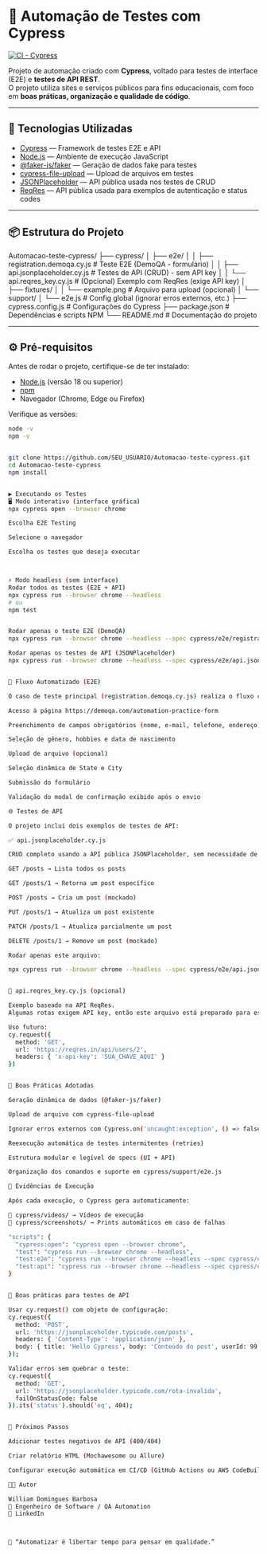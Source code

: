 # 🧪 Automação de Testes com Cypress
[![CI - Cypress](https://github.com/WilliamD2022/Automacao-teste-cypress/actions/workflows/cypress.yml/badge.svg)](https://github.com/WilliamD2022/Automacao-teste-cypress/actions/workflows/cypress.yml)


Projeto de automação criado com **Cypress**, voltado para testes de interface (E2E) e **testes de API REST**.  
O projeto utiliza sites e serviços públicos para fins educacionais, com foco em **boas práticas, organização e qualidade de código**.

---

## 🚀 Tecnologias Utilizadas

- [Cypress](https://www.cypress.io/) — Framework de testes E2E e API  
- [Node.js](https://nodejs.org/) — Ambiente de execução JavaScript  
- [@faker-js/faker](https://fakerjs.dev/) — Geração de dados fake para testes  
- [cypress-file-upload](https://github.com/abramenal/cypress-file-upload) — Upload de arquivos em testes  
- [JSONPlaceholder](https://jsonplaceholder.typicode.com/) — API pública usada nos testes de CRUD  
- [ReqRes](https://reqres.in/) — API pública usada para exemplos de autenticação e status codes  

---

## 📦 Estrutura do Projeto

Automacao-teste-cypress/
├── cypress/
│ ├── e2e/
│ │ ├── registration.demoqa.cy.js # Teste E2E (DemoQA - formulário)
│ │ ├── api.jsonplaceholder.cy.js # Testes de API (CRUD) - sem API key
│ │ └── api.reqres_key.cy.js # (Opcional) Exemplo com ReqRes (exige API key)
│ ├── fixtures/
│ │ └── example.png # Arquivo para upload (opcional)
│ └── support/
│ └── e2e.js # Config global (ignorar erros externos, etc.)
├── cypress.config.js # Configurações do Cypress
├── package.json # Dependências e scripts NPM
└── README.md # Documentação do projeto


---

## ⚙️ Pré-requisitos

Antes de rodar o projeto, certifique-se de ter instalado:

- [Node.js](https://nodejs.org/en/) (versão 18 ou superior)
- [npm](https://www.npmjs.com/)
- Navegador (Chrome, Edge ou Firefox)

Verifique as versões:
```bash
node -v
npm -v


git clone https://github.com/SEU_USUARIO/Automacao-teste-cypress.git
cd Automacao-teste-cypress
npm install


▶️ Executando os Testes
🖥️ Modo interativo (interface gráfica)
npx cypress open --browser chrome

Escolha E2E Testing

Selecione o navegador

Escolha os testes que deseja executar



⚡ Modo headless (sem interface)
Rodar todos os testes (E2E + API)
npx cypress run --browser chrome --headless
# ou
npm test


Rodar apenas o teste E2E (DemoQA)
npx cypress run --browser chrome --headless --spec cypress/e2e/registration.demoqa.cy.js

Rodar apenas os testes de API (JSONPlaceholder)
npx cypress run --browser chrome --headless --spec cypress/e2e/api.jsonplaceholder.cy.js


🧠 Fluxo Automatizado (E2E)

O caso de teste principal (registration.demoqa.cy.js) realiza o fluxo completo do formulário:

Acesso à página https://demoqa.com/automation-practice-form

Preenchimento de campos obrigatórios (nome, e-mail, telefone, endereço)

Seleção de gênero, hobbies e data de nascimento

Upload de arquivo (opcional)

Seleção dinâmica de State e City

Submissão do formulário

Validação do modal de confirmação exibido após o envio

🌐 Testes de API

O projeto inclui dois exemplos de testes de API:

✅ api.jsonplaceholder.cy.js

CRUD completo usando a API pública JSONPlaceholder, sem necessidade de autenticação:

GET /posts → Lista todos os posts

GET /posts/1 → Retorna um post específico

POST /posts → Cria um post (mockado)

PUT /posts/1 → Atualiza um post existente

PATCH /posts/1 → Atualiza parcialmente um post

DELETE /posts/1 → Remove um post (mockado)

Rodar apenas este arquivo:

npx cypress run --browser chrome --headless --spec cypress/e2e/api.jsonplaceholder.cy.js


🔐 api.reqres_key.cy.js (opcional)

Exemplo baseado na API ReqRes.
Algumas rotas exigem API key, então este arquivo está preparado para estudos de autenticação, tokens e headers.

Uso futuro:
cy.request({
  method: 'GET',
  url: 'https://reqres.in/api/users/2',
  headers: { 'x-api-key': 'SUA_CHAVE_AQUI' }
})


🧱 Boas Práticas Adotadas

Geração dinâmica de dados (@faker-js/faker)

Upload de arquivo com cypress-file-upload

Ignorar erros externos com Cypress.on('uncaught:exception', () => false)

Reexecução automática de testes intermitentes (retries)

Estrutura modular e legível de specs (UI + API)

Organização dos comandos e suporte em cypress/support/e2e.js

📸 Evidências de Execução

Após cada execução, o Cypress gera automaticamente:

📂 cypress/videos/ → Vídeos de execução
📂 cypress/screenshots/ → Prints automáticos em caso de falhas

"scripts": {
  "cypress:open": "cypress open --browser chrome",
  "test": "cypress run --browser chrome --headless",
  "test:e2e": "cypress run --browser chrome --headless --spec cypress/e2e/registration.demoqa.cy.js",
  "test:api": "cypress run --browser chrome --headless --spec cypress/e2e/api.jsonplaceholder.cy.js"
}


🧱 Boas práticas para testes de API

Usar cy.request() com objeto de configuração:
cy.request({
  method: 'POST',
  url: 'https://jsonplaceholder.typicode.com/posts',
  headers: { 'Content-Type': 'application/json' },
  body: { title: 'Hello Cypress', body: 'Conteúdo do post', userId: 99 }
});

Validar erros sem quebrar o teste:
cy.request({
  method: 'GET',
  url: 'https://jsonplaceholder.typicode.com/rota-invalida',
  failOnStatusCode: false
}).its('status').should('eq', 404);


🧩 Próximos Passos

Adicionar testes negativos de API (400/404)

Criar relatório HTML (Mochawesome ou Allure)

Configurar execução automática em CI/CD (GitHub Actions ou AWS CodeBuild)

👨‍💻 Autor

William Domingues Barbosa
💼 Engenheiro de Software / QA Automation
🔗 LinkedIn



💬 “Automatizar é libertar tempo para pensar em qualidade.”